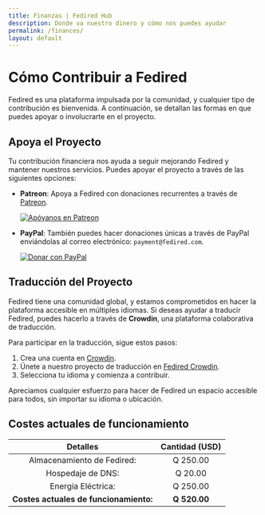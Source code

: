 ```yaml
---
title: Finanzas | Fedired Hub
description: Donde va nuestro dinero y cómo nos puedes ayudar 
permalink: /finances/
layout: default
---
```


# Cómo Contribuir a Fedired

Fedired es una plataforma impulsada por la comunidad, y cualquier tipo de contribución es bienvenida. A continuación, se detallan las formas en que puedes apoyar o involucrarte en el proyecto.

## Apoya el Proyecto

Tu contribución financiera nos ayuda a seguir mejorando Fedired y mantener nuestros servicios. Puedes apoyar el proyecto a través de las siguientes opciones:

- **Patreon**: Apoya a Fedired con donaciones recurrentes a través de [Patreon](https://www.patreon.com/fedired).
  
  [![Apóyanos en Patreon](https://c5.patreon.com/external/logo/become_a_patron_button.png)](https://www.patreon.com/fedired)

- **PayPal**: También puedes hacer donaciones únicas a través de PayPal enviándolas al correo electrónico: `payment@fedired.com`.

  [![Donar con PayPal](https://www.paypalobjects.com/webstatic/en_US/i/buttons/PP_logo_h_200x51.png)](https://www.paypal.com/donate?hosted_button_id=YOUR_BUTTON_ID)

## Traducción del Proyecto

Fedired tiene una comunidad global, y estamos comprometidos en hacer la plataforma accesible en múltiples idiomas. Si deseas ayudar a traducir Fedired, puedes hacerlo a través de **Crowdin**, una plataforma colaborativa de traducción. 

Para participar en la traducción, sigue estos pasos:

1. Crea una cuenta en [Crowdin](https://crowdin.com/).
2. Únete a nuestro proyecto de traducción en [Fedired Crowdin](https://crowdin.com/project/fedired).
3. Selecciona tu idioma y comienza a contribuir.

Apreciamos cualquier esfuerzo para hacer de Fedired un espacio accesible para todos, sin importar su idioma o ubicación.

## Costes actuales de funcionamiento

|             Detalles            | Cantidad (USD) |
|:------------------------------:|:------------:|
| Almacenamiento de Fedired: | Q 250.00      |
| Hospedaje de DNS: | Q 20.00       |
| Energia Eléctrica: | Q 250.00       |
| **Costes actuales de funcionamiento:** | **Q 520.00**      |


